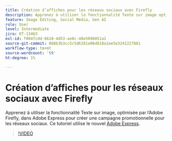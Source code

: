 ```yaml
---
title: Création d’affiches pour les réseaux sociaux avec Firefly
description: Apprenez à utiliser la fonctionnalité Texte sur image optimisée par l’Adobe Firefly pour créer une campagne promotionnelle pour les réseaux sociaux.
feature: Image Editing, Social Media, Gen AI
role: User
level: Intermediate
jira: KT-13463
exl-id: f004fcdd-6628-4d53-ae8c-48e5096051a1
source-git-commit: 068b3b3cc5c5d6281e06d810a1ee5e3242227881
workflow-type: tm+mt
source-wordcount: '59'
ht-degree: 1%

---
```


# Création d’affiches pour les réseaux sociaux avec Firefly

Apprenez à utiliser la fonctionnalité Texte sur image, optimisée par l’Adobe Firefly, dans Adobe Express pour créer une campagne promotionnelle pour les réseaux sociaux. Ce tutoriel utilise le nouvel [Adobe Express](https://www.adobe.com/express/).

>[!VIDEO](https://video.tv.adobe.com/v/3430560?quality=12&learn=on&hidetitle=true&captions=fre_fr)
